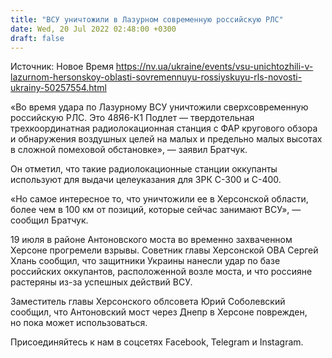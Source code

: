 ```yaml
---
title: "ВСУ уничтожили в Лазурном современную российскую РЛС"
date: Wed, 20 Jul 2022 02:48:00 +0300
draft: false
---
```

Источник: Новое Время https://nv.ua/ukraine/events/vsu-unichtozhili-v-lazurnom-hersonskoy-oblasti-sovremennuyu-rossiyskuyu-rls-novosti-ukrainy-50257554.html


«Во время удара по Лазурному ВСУ уничтожили сверхсовременную российскую РЛС. Это 48Я6-К1 Подлет — твердотельная трехкоординатная радиолокационная станция с ФАР кругового обзора и обнаружения воздушных целей на малых и предельно малых высотах в сложной помеховой обстановке», — заявил Братчук. 

Он отметил, что такие радиолокационные станции оккупанты используют для выдачи целеуказания для ЗРК С-300 и С-400. 

«Но самое интересное то, что уничтожили ее в Херсонской области, более чем в 100 км от позиций, которые сейчас занимают ВСУ», — сообщил Братчук.

19 июля в районе Антоновского моста во временно захваченном Херсоне прогремели взрывы. Советник главы Херсонской ОВА Сергей Хлань сообщил, что защитники Украины нанесли удар по базе российских оккупантов, расположенной возле моста, и что россияне растеряны из-за успешных действий ВСУ.

Заместитель главы Херсонского облсовета Юрий Соболевский сообщил, что Антоновский мост через Днепр в Херсоне поврежден, но пока может использоваться.

Присоединяйтесь к нам в соцсетях Facebook, Telegram и Instagram.
